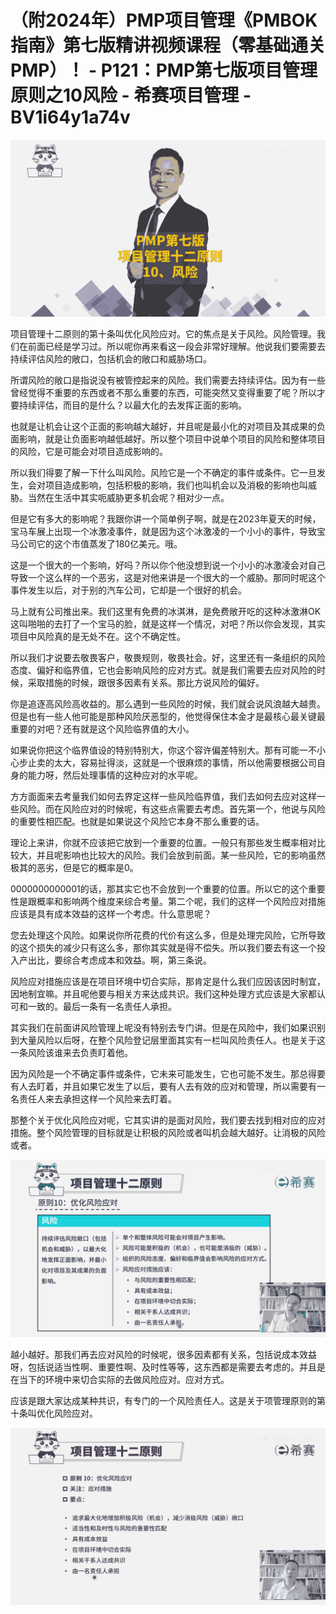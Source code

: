 # （附2024年）PMP项目管理《PMBOK指南》第七版精讲视频课程（零基础通关PMP）！ - P121：PMP第七版项目管理原则之10风险 - 希赛项目管理 - BV1i64y1a74v

![](img/ce22497ef25a2ccfa9e13ad2930e5e90_0.png)

项目管理十二原则的第十条叫优化风险应对。它的焦点是关于风险。风险管理。我们在前面已经是学习过。所以呢你再来看这一段会非常好理解。他说我们要需要去持续评估风险的敞口，包括机会的敞口和威胁场口。

所谓风险的敞口是指说没有被管控起来的风险。我们需要去持续评估。因为有一些曾经觉得不重要的东西或者不那么重要的东西，可能突然又变得重要了呢？所以才要持续评估，而目的是什么？以最大化的去发挥正面的影响。

也就是让机会让这个正面的影响越大越好，并且呢是最小化的对项目及其成果的负面影响，就是让负面影响越低越好。所以整个项目中说单个项目的风险和整体项目的风险，它是可能会对项目造成影响的。

所以我们得要了解一下什么叫风险。风险它是一个不确定的事件或条件。它一旦发生，会对项目造成影响，包括积极的影响，我们也叫机会以及消极的影响也叫威胁。当然在生活中其实呃威胁更多机会呢？相对少一点。

但是它有多大的影响呢？我跟你讲一个简单例子啊，就是在2023年夏天的时候，宝马车展上出现一个冰激凌事件，就是因为这个冰激凌的一个小小的事件，导致宝马公司它的这个市值蒸发了180亿美元。哦。

这是一个很大的一个影响，好吗？所以你个他没想到说一个小小的冰激凌会对自己导致一个这么样的一个恶劣，这是对他来讲是一个很大的一个威胁。那同时呢这个事件发生以后，对于别的汽车公司，它却是一个很好的机会。

马上就有公司推出来。我们这里有免费的冰淇淋，是免费敞开吃的这种冰激淋OK这叫啪啪的去打了一个宝马的脸，就是这样一个情况，对吧？所以你会发现，其实项目中风险真的是无处不在。这个不确定性。

所以我们才说要去敬畏客户，敬畏规则，敬畏社会。好，这里还有一条组织的风险态度、偏好和临界值，它也会影响风险的应对方式。就是我们需要去应对风险的时候，采取措施的时候，跟很多因素有关系。那比方说风险的偏好。

你是追逐高风险高收益的。那么遇到一些风险的时候，我们就会说风浪越大越贵。但是也有一些人他可能是那种风险厌恶型的，他觉得保住本金才是最核心最关键最重要的对吧？还有就是这个风险临界值的大小。

如果说你把这个临界值设的特别特别大，你这个容许偏差特别大。那有可能一不小心步止卖的太大，容易扯得淡，这就是一个很麻烦的事情，所以他需要根据公司自身的能力呀，然后处理事情的这种应对的水平呢。

方方面面来去考量我们如何去界定这样一些风险临界值，我们去如何去应对这样一些风险。而在风险应对的时候呢，有这些点需要去考虑。首先第一个，他说与风险的重要性相匹配。也就是如果说这个风险它本身不那么重要的话。

理论上来讲，你就不应该把它放到一个重要的位置。一般只有那些发生概率相对比较大，并且呢影响也比较大的风险。我们会放到前面。某一些风险，它的影响虽然极其的恶劣，但是它的概率是0。

0000000000001的话，那其实它也不会放到一个重要的位置。所以它的这个重要性是跟概率和影响两个维度来综合考量。第二个呢，我们的这样一个风险应对措施应该是具有成本效益的这样一个考虑。什么意思呢？

您去处理这个风险。如果说你所花费的代价有这么多，但是处理完风险，它所导致的这个损失的减少只有这么多，那你其实就是得不偿失。所以我们要去有这一个投入产出比，要综合考虑成本和效益。啊，第三条说。

风险应对措施应该是在项目环境中切合实际，那肯定是什么我们应因该因时制宜，因地制宜嘛。并且呢他要与相关方来达成共识。我们这种处理方式应该是大家都认可和一致的。最后一条有一名责任人承担。

其实我们在前面讲风险管理上呢没有特别去专门讲。但是在风险中，我们如果识别到大量风险以后呀，在整个风险登记层里面其实有一栏叫风险责任人。也是关于这一条风险该谁来去负责盯着他。

因为风险是一个不确定事件或条件，它未来可能发生，它也可能不发生。那总得要有人去盯着，并且如果它发生了以后，要有人去有效的应对和管理，所以需要有一名责任人来去承担这样一个风险来去盯着。

那整个关于优化风险应对呢，它其实讲的是面对风险，我们要去找到相对应的应对措施。整个风险管理的目标就是让积极的风险或者叫机会越大越好。让消极的风险或者。



![](img/ce22497ef25a2ccfa9e13ad2930e5e90_2.png)

越小越好。那我们再去应对风险的时候呢，很多因素都有关系，包括说成本效益呀，包括说适当性啊、重要性啊、及时性等等，这东西都是需要去考虑的。并且是在当下的环境中来切合实际的去做风险应对。应对方式。

应该是跟大家达成某种共识，有专门的一个风险责任人。这是关于项管理原则的第十条叫优化风险应对。

![](img/ce22497ef25a2ccfa9e13ad2930e5e90_4.png)